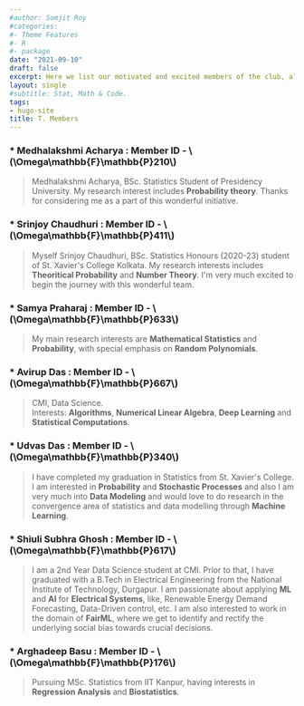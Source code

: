 ```yaml
---
#author: Somjit Roy
#categories:
#- Theme Features
#- R
#- package
date: "2021-09-10"
draft: false
excerpt: Here we list our motivated and excited members of the club, along with whom we expect to share and showcase our intentions of researching, solving and exploring different avenues of both Probability and Statistics.
layout: single
#subtitle: Stat, Math & Code.
tags:
- hugo-site
title: T. Members
---
```



### * Medhalakshmi Acharya : Member ID - \\(\Omega\mathbb{F}\mathbb{P}210\\)

> Medhalakshmi Acharya, BSc. Statistics Student of Presidency University. My research interest includes **Probability theory**. Thanks for considering me as a part of this wonderful initiative.


### * Srinjoy Chaudhuri : Member ID - \\(\Omega\mathbb{F}\mathbb{P}411\\)

> Myself Srinjoy Chaudhuri, BSc. Statistics Honours (2020-23) student of St. Xavier's College Kolkata. My research interests includes **Theoritical Probability** and **Number Theory**. I'm very much excited to begin the journey with this wonderful team.

### * Samya Praharaj : Member ID - \\(\Omega\mathbb{F}\mathbb{P}633\\)

> My main research interests are **Mathematical Statistics** and **Probability**, with special emphasis on **Random Polynomials**.

### * Avirup Das : Member ID - \\(\Omega\mathbb{F}\mathbb{P}667\\)

> CMI, Data Science.  
Interests: **Algorithms**, **Numerical Linear Algebra**, **Deep Learning** and **Statistical Computations**.

### * Udvas Das : Member ID - \\(\Omega\mathbb{F}\mathbb{P}340\\)

> I have completed my graduation in Statistics from St. Xavier's College. I am interested in **Probability** and **Stochastic Processes** and also I am very much into **Data Modeling** and would love to do research in the convergence area of statistics and data modelling through **Machine Learning**.

### * Shiuli Subhra Ghosh : Member ID - \\(\Omega\mathbb{F}\mathbb{P}617\\)

> I am a 2nd Year Data Science student at CMI. Prior to that, I have graduated with a B.Tech in Electrical Engineering from the National Institute of Technology, Durgapur. I am passionate about applying **ML** and **AI** for **Electrical Systems**, like, Renewable Energy Demand Forecasting, Data-Driven control, etc. I am also interested to work in the domain of **FairML**, where we get to identify and rectify the underlying social bias towards crucial decisions.

### * Arghadeep Basu : Member ID - \\(\Omega\mathbb{F}\mathbb{P}176\\)

> Pursuing MSc. Statistics from IIT Kanpur, having interests in **Regression Analysis**  and **Biostatistics**.

